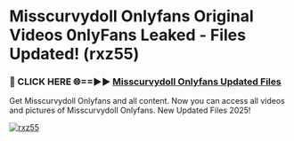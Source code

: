 # Misscurvydoll Onlyfans Original Videos 0nlyFans Leaked - Files Updated! (rxz55)

<h3>🔴 CLICK HERE 🌐==►► <a href="https://tinyurl.com/ehrbuxhb" rel="nofollow">Misscurvydoll Onlyfans Updated Files</a></h3>

Get Misscurvydoll Onlyfans and all content. Now you can access all videos and pictures of Misscurvydoll Onlyfans. New Updated Files 2025!

[![rxz55](https://i.imgur.com/lVYEuWS.gif)](https://tinyurl.com/ehrbuxhb)
